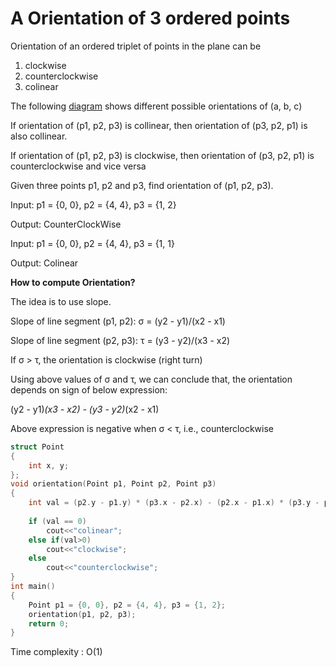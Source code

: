 # A Orientation of 3 ordered points

Orientation of an ordered triplet of points in the plane can be

1) clockwise
2) counterclockwise
3) colinear

The following [diagram](https://github.com/Khaled-Mahmmoud/MyCompetitiveProgramming/blob/master/img/Geometry/orientations.png) shows different possible orientations of (a, b, c)

If orientation of (p1, p2, p3) is collinear, then orientation of (p3, p2, p1) is also collinear.
    
If orientation of (p1, p2, p3) is clockwise, then orientation of (p3, p2, p1) is counterclockwise and vice versa 

Given three points p1, p2 and p3, find orientation of (p1, p2, p3).

Input:   p1 = {0, 0}, p2 = {4, 4}, p3 = {1, 2}

Output:  CounterClockWise

Input:   p1 = {0, 0}, p2 = {4, 4}, p3 = {1, 1}

Output:  Colinear

**How to compute Orientation?**

The idea is to use slope.  

Slope of line segment (p1, p2): σ = (y2 - y1)/(x2 - x1)
    
Slope of line segment (p2, p3): τ = (y3 - y2)/(x3 - x2)

If  σ > τ, the orientation is clockwise (right turn)

Using above values of σ and τ, we can conclude that, 
the orientation depends on sign of below expression: 

(y2 - y1)*(x3 - x2) - (y3 - y2)*(x2 - x1)

Above expression is negative when σ < τ, i.e.,  counterclockwise

```cpp
struct Point 
{ 
    int x, y; 
}; 
void orientation(Point p1, Point p2, Point p3) 
{ 
    int val = (p2.y - p1.y) * (p3.x - p2.x) - (p2.x - p1.x) * (p3.y - p2.y); 
  
    if (val == 0)
        cout<<"colinear";
    else if(val>0)
        cout<<"clockwise";
    else 
        cout<<"counterclockwise";
} 
int main() 
{ 
    Point p1 = {0, 0}, p2 = {4, 4}, p3 = {1, 2}; 
    orientation(p1, p2, p3); 
    return 0; 
} 
```
Time complexity : O(1)
